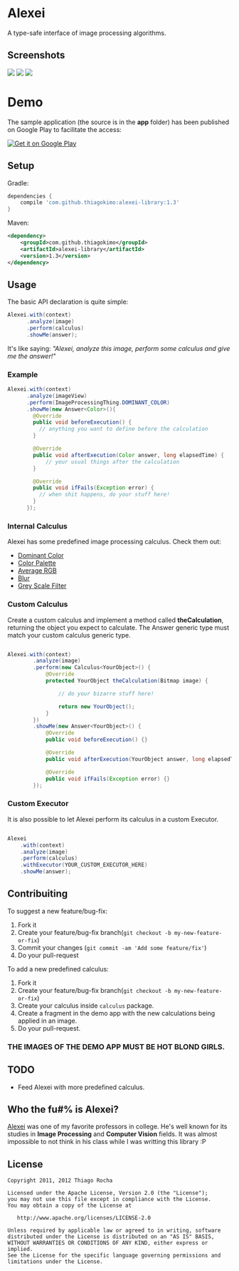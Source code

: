 # Alexei

A type-safe interface of image processing algorithms.

## Screenshots
![](https://github.com/thiagokimo/Alexei/blob/master/screenshots/dominant-color.png)
![](https://github.com/thiagokimo/Alexei/blob/master/screenshots/blur.png)
![](https://github.com/thiagokimo/Alexei/blob/master/screenshots/palette.png)

# Demo

The sample application (the source is in the **app** folder) has been published on Google Play to facilitate the access:

[![Get it on Google Play](http://www.android.com/images/brand/get_it_on_play_logo_small.png)](https://play.google.com/store/apps/details?id=com.kimo.examples.alexei)

## Setup

Gradle:

``` groovy
dependencies {
    compile 'com.github.thiagokimo:alexei-library:1.3'
}
```

Maven:

``` xml
<dependency>
    <groupId>com.github.thiagokimo</groupId>
    <artifactId>alexei-library</artifactId>
    <version>1.3</version>
</dependency>
```

## Usage

The basic API declaration is quite simple:

``` java
Alexei.with(context)
      .analyze(image)
      .perform(calculus)
      .showMe(answer);
```

It's like saying: *"Alexei, analyze this image, perform some calculus
and give me the answer!"*

### Example

``` java
Alexei.with(context)
      .analyze(imageView)
      .perform(ImageProcessingThing.DOMINANT_COLOR)
      .showMe(new Answer<Color>(){
        @Override
        public void beforeExecution() {
          // anything you want to define before the calculation
        }

        @Override
        public void afterExecution(Color answer, long elapsedTime) {
            // your usual things after the calculation
        }

        @Override
        public void ifFails(Exception error) {
          // when shit happens, do your stuff here!
        }
      });
```

### Internal Calculus
Alexei has some predefined image processing calculus. Check them out:

* [Dominant Color](https://github.com/thiagokimo/Alexei/blob/master/library/src/main/java/com/kimo/lib/alexei/calculus/DominantColorCalculus.java)
* [Color Palette](https://github.com/thiagokimo/Alexei/blob/master/library/src/main/java/com/kimo/lib/alexei/calculus/ColorPaletteCalculus.java)
* [Average RGB](https://github.com/thiagokimo/Alexei/blob/master/library/src/main/java/com/kimo/lib/alexei/calculus/AverageColorCalculus.java)
* [Blur](https://github.com/thiagokimo/Alexei/blob/master/library/src/main/java/com/kimo/lib/alexei/calculus/BlurCalculus.java)
* [Grey Scale Filter](https://github.com/thiagokimo/Alexei/blob/master/library/src/main/java/com/kimo/lib/alexei/calculus/GreyScaleCalculus.java)

### Custom Calculus

Create a custom calculus and implement a method called **theCalculation**, returning
the object you expect to calculate. The Answer generic type must match your custom calculus generic type.

``` java

Alexei.with(context)
        .analyze(image)
        .perform(new Calculus<YourObject>() {
            @Override
            protected YourObject theCalculation(Bitmap image) {

                // do your bizarre stuff here!

                return new YourObject();
            }
        })
        .showMe(new Answer<YourObject>() {
            @Override
            public void beforeExecution() {}

            @Override
            public void afterExecution(YourObject answer, long elapsedTime) {}

            @Override
            public void ifFails(Exception error) {}
        });

```

### Custom Executor
It is also possible to let Alexei perform its calculus in a custom Executor.

``` java

Alexei
    .with(context)
    .analyze(image)
    .perform(calculus)
    .withExecutor(YOUR_CUSTOM_EXECUTOR_HERE)
    .showMe(answer);

```

## Contribuiting

To suggest a new feature/bug-fix:

1. Fork it
2. Create your feature/bug-fix branch(`git checkout -b my-new-feature-or-fix`)
3. Commit your changes (`git commit -am 'Add some feature/fix'`)
4. Do your pull-request

To add a new predefined calculus:

1. Fork it
2. Create your feature/bug-fix branch(`git checkout -b my-new-feature-or-fix`)
3. Create your calculus inside `calculus` package.
4. Create a fragment in the demo app with the new calculations being applied in an image.
5. Do your pull-request.

### THE IMAGES OF THE DEMO APP MUST BE HOT BLOND GIRLS.


## TODO
* Feed Alexei with more predefined calculus.


## Who the fu#% is Alexei?
[Alexei](http://buscatextual.cnpq.br/buscatextual/visualizacv.do?metodo=apresentar&id=K4784376J9)
was one of my favorite professors in college. He's well known for its studies in
 **Image Processing** and **Computer Vision** fields.
It was almost impossible to not think in his class while I was writting this library :P

## License

    Copyright 2011, 2012 Thiago Rocha

    Licensed under the Apache License, Version 2.0 (the "License");
    you may not use this file except in compliance with the License.
    You may obtain a copy of the License at

       http://www.apache.org/licenses/LICENSE-2.0

    Unless required by applicable law or agreed to in writing, software
    distributed under the License is distributed on an "AS IS" BASIS,
    WITHOUT WARRANTIES OR CONDITIONS OF ANY KIND, either express or implied.
    See the License for the specific language governing permissions and
    limitations under the License.
